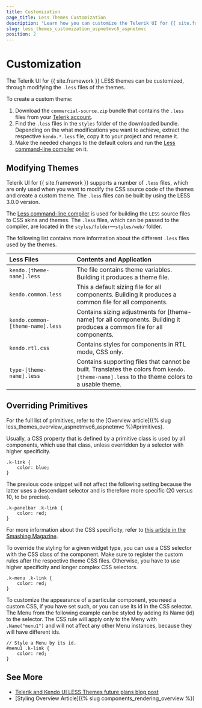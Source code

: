 ```yaml
---
title: Customization
page_title: Less Themes Customization
description: "Learn how you can customize the Telerik UI for {{ site.framework }} Less themes."
slug: less_themes_customization_aspnetmvc6_aspnetmvc
position: 2
---
```


# Customization

The Telerik UI for {{ site.framework }} LESS themes can be customized, through modifying the `.less` files of the themes.

To create a custom theme:

1. Download the `commercial-source.zip` bundle that contains the `.less` files from your [Telerik account](https://www.telerik.com/login/v2/telerik).
1. Find the `.less` files in the `styles` folder of the downloaded bundle. Depending on the what modifications you want to achieve, extract the respective `kendo.*.less` file, copy it to your project and rename it. 
1. Make the needed changes to the default colors and run the [Less command-line compiler](http://lesscss.org/#using-less-command-line-usage) on it.

## Modifying Themes

Telerik UI for {{ site.framework }} supports a number of `.less` files, which are only used when you want to modify the CSS source code of the themes and create a custom theme. The `.less` files can be built by using the LESS 3.0.0 version.

The [Less command-line compiler](http://lesscss.org/#using-less-command-line-usage) is used for building the `LESS` source files to CSS skins and themes. The `.less` files, which can be passed to the compiler, are located in the `styles/folder`&mdash;`styles/web/` folder. 

The following list contains more information about the different `.less` files used by the themes.

| Less Files  | Contents and Application  |
|:---         |:---                       |
| `kendo.[theme-name].less` | The file contains theme variables. Building it produces a theme file. |
| `kendo.common.less`| This a default sizing file for all components. Building it produces a common file for all components.|
| `kendo.common-[theme-name].less` | Contains sizing adjustments for [theme-name] for all components. Building it produces a common file for all components. |
| `kendo.rtl.css` | Contains styles for components in RTL mode, CSS only. |
| `type-[theme-name].less` | Contains supporting files that cannot be built. Translates the colors from `kendo.[theme-name].less` to the theme colors to a usable theme. |

## Overriding Primitives

For the full list of primitives, refer to the [Overview article]({% slug less_themes_overview_aspnetmvc6_aspnetmvc %}#primitives).

Usually, a CSS property that is defined by a primitive class is used by all components, which use that class, unless overridden by a selector with higher specificity.

    .k-link {
        color: blue;
    }

The previous code snippet will not affect the following setting because the latter uses a descendant selector and is therefore more specific (20 versus 10, to be precise).

    .k-panelbar .k-link {
        color: red;
    }

For more information about the CSS specificity, refer to [this article in the Smashing Magazine](http://www.smashingmagazine.com/2007/07/27/css-specificity-things-you-should-know/).

To override the styling for a given widget type, you can use a CSS selector with the CSS class of the component. Make sure to register the custom rules after the respective theme CSS files. Otherwise, you have to use higher specificity and longer complex CSS selectors.

    .k-menu .k-link {
        color: red;
    }

To customize the appearance of a particular component, you need a custom CSS, if you have set such, or you can use its id in the CSS selector. The Menu from the following example can be styled by adding its Name (id) to the selector. The CSS rule will apply only to the Meny with `.Name("menu1")` and will not affect any other Menu instances, because they will have different ids.

    // Style a Menu by its id.
    #menu1 .k-link {
        color: red;
    }

## See More

* [Telerik and Kendo UI LESS Themes future plans blog post](https://www.telerik.com/blogs/future-plans-telerik-kendo-ui-less-themes)
* [Styling Overview Article]({% slug components_rendering_overview %})

